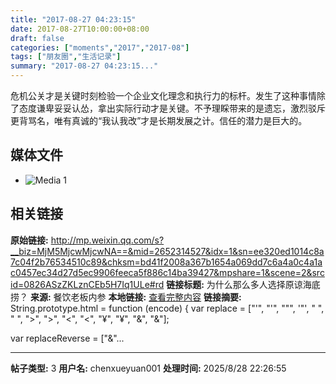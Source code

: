 ```yaml
---
title: "2017-08-27 04:23:15"
date: 2017-08-27T10:00:00+08:00
draft: false
categories: ["moments","2017","2017-08"]
tags: ["朋友圈","生活记录"]
summary: "2017-08-27 04:23:15..."
---
```


危机公关才是关键时刻检验一个企业文化理念和执行力的标杆。发生了这种事情除了态度谦卑妥妥认怂，拿出实际行动才是关键。不予理睬带来的是遗忘，激烈驳斥更背骂名，唯有真诚的“我认我改”才是长期发展之计。信任的潜力是巨大的。

## 媒体文件

- ![Media 1](/Moments/photos/2017-08-27/201708270423150.jpg)

## 相关链接

**原始链接:** http://mp.weixin.qq.com/s?__biz=MjM5MjcwMjcwNA==&mid=2652314527&idx=1&sn=ee320ed1014c8a7c04f2b76534510c89&chksm=bd41f2008a367b1654a069dd7c6a4a0c4a1ac0457ec34d27d5ec9906feeca5f886c14ba39427&mpshare=1&scene=2&srcid=0826ASzZKLznCEb5H7Iq1ULe#rd
**链接标题:** 为什么那么多人选择原谅海底捞？
**来源:** 餐饮老板内参
**本地链接:** [查看完整内容](/link_content/2017/08/2017-08-27/link_content/)
**链接摘要:** String.prototype.html = function (encode) {
  var replace = ["&#39;", "'", "&quot;", '"', "&nbsp;", " ", "&gt;", ">", "&lt;", "<", "&yen;", "¥", "&amp;", "&"];
 
 
 
 
 
  
  var replaceReverse = ["&"...

---

**帖子类型:** 3
**用户名:** chenxueyuan001
**处理时间:** 2025/8/28 22:26:55